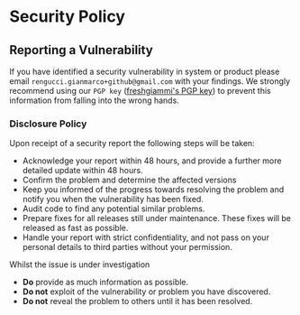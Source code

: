 <!--- https://github.com/MarketingPipeline/Awesome-Repo-Template/blob/main/.github/SECURITY.md --->

# Security Policy

## Reporting a Vulnerability

If you have identified a security vulnerability in system or product please email `rengucci.gianmarco+github@gmail.com` with your findings. We strongly recommend using our `PGP key` ([freshgiammi's PGP key](https://github.com/freshgiammi.gpg)) to prevent this information from falling into the wrong hands.

### Disclosure Policy

Upon receipt of a security report the following steps will be taken:

- Acknowledge your report within 48 hours, and provide a further more detailed update within 48 hours.
- Confirm the problem and determine the affected versions
- Keep you informed of the progress towards resolving the problem and notify you when the vulnerability has been fixed.
- Audit code to find any potential similar problems.
- Prepare fixes for all releases still under maintenance. These fixes will be released as fast as possible.
- Handle your report with strict confidentiality, and not pass on your personal details to third parties without your permission.

Whilst the issue is under investigation

- **Do** provide as much information as possible.
- **Do not** exploit of the vulnerability or problem you have discovered.
- **Do not** reveal the problem to others until it has been resolved.
